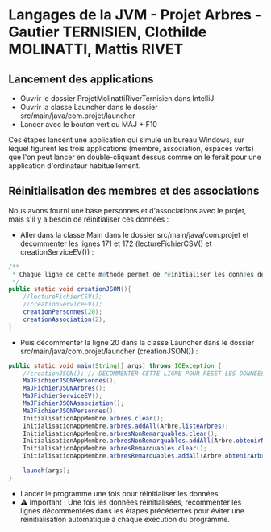 # Langages de la JVM - Projet Arbres - Gautier TERNISIEN, Clothilde MOLINATTI, Mattis RIVET

## Lancement des applications
- Ouvrir le dossier ProjetMolinattiRiverTernisien dans IntelliJ
- Ouvrir la classe Launcher dans le dossier src/main/java/com.projet/launcher
- Lancer avec le bouton vert ou MAJ + F10

Ces étapes lancent une application qui simule un bureau Windows, sur lequel 
figurent les trois applications (membre, association, espaces verts) que l'on peut 
lancer en double-cliquant dessus comme on le ferait pour une application
d'ordinateur habituellement.

## Réinitialisation des membres et des associations
Nous avons fourni une base personnes et d'associations avec le projet, mais
s'il y a besoin de réinitialiser ces données : 

- Aller dans la classe Main dans le dossier src/main/java/com.projet et 
décommenter les lignes
171 et 172 (lectureFichierCSV() et creationServiceEV()) : 

```java
/**
 * Chaque ligne de cette méthode permet de réinitialiser les données de l'application.
 */
public static void creationJSON(){
    //lectureFichierCSV();
    //creationServiceEV();
    creationPersonnes(20);
    creationAssociation(2);
}
```

- Puis décommenter la ligne 20 dans la classe Launcher dans le dossier 
src/main/java/com.projet/launcher (creationJSON()) :

```java
public static void main(String[] args) throws IOException {
    //creationJSON(); // DECOMMENTER CETTE LIGNE POUR RESET LES DONNEES
    MaJFichierJSONPersonnes();
    MaJFichierJSONArbres();
    MaJFichierServiceEV();
    MaJFichierJSONAssociation();
    MaJFichierJSONPersonnes();
    InitialisationAppMembre.arbres.clear();
    InitialisationAppMembre.arbres.addAll(Arbre.listeArbres);
    InitialisationAppMembre.arbresNonRemarquables.clear();
    InitialisationAppMembre.arbresNonRemarquables.addAll(Arbre.obtenirNonRemarquables());
    InitialisationAppMembre.arbresRemarquables.clear();
    InitialisationAppMembre.arbresRemarquables.addAll(Arbre.obtenirArbreRemarquables());

    launch(args);
}
```

- Lancer le programme une fois pour réinitialiser les données
- ⚠️ Important : Une fois les données réinitialisées, recommenter les lignes 
décommentées dans les étapes précédentes pour éviter une réinitialisation 
automatique à chaque exécution du programme.

